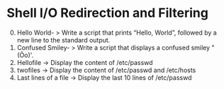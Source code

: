 # Shell I/O Redirection and Filtering
0. Hello World- > Write a script that prints “Hello, World”, followed by a new line to the standard output.
1. Confused Smiley- > Write a script that displays a confused smiley "(Ôo)'.
2. Hellofile -> Display the content of /etc/passwd 
3. twofiles -> Display the content of /etc/passwd and /etc/hosts
4. Last lines of a file -> Display the last 10 lines of /etc/passwd 
